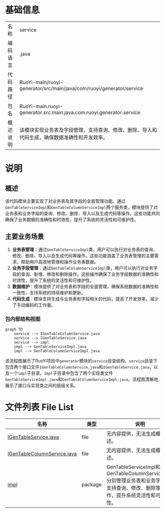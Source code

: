 # 基础信息

|      |      |
|------|------|
| 名称 | service |
| 编码语言 | .java |
| 代码路径 | RuoYi-main/ruoyi-generator/src/main/java/com/ruoyi/generator/service |
| 包名 | RuoYi-main.ruoyi-generator.src.main.java.com.ruoyi.generator.service |
| 概述说明 | 该模块实现业务表及字段管理，支持查询、修改、删除、导入和代码生成，确保数据准确性和开发效率。 |

# 说明

## 概述
该代码模块主要实现了对业务表及其字段的全面管理功能。通过`GenTableServiceImpl`和`GenTableColumnServiceImpl`两个服务类，模块提供了对业务表和业务字段的查询、修改、删除、导入以及生成代码等操作。这些功能共同确保了业务数据的准确性和时效性，提升了系统的灵活性和可维护性。

## 主要业务场景
1. **业务表管理**：通过`GenTableServiceImpl`类，用户可以执行对业务表的查询、修改、删除、导入以及生成代码等操作。这些功能涵盖了业务表管理的主要需求，帮助用户高效地管理和操作业务表数据。
2. **业务字段管理**：通过`GenTableColumnServiceImpl`类，用户可以执行对业务字段的查询、新增、修改和删除操作。这些操作确保了业务字段数据的准确性和时效性，提升了系统的灵活性和可维护性。
3. **数据维护**：模块提供了对业务表和字段的全面管理，确保系统数据的准确性和一致性，支持系统的持续维护和更新。
4. **代码生成**：模块支持生成与业务表和字段相关的代码，提高了开发效率，减少了手动编码的工作量。


### 包内部结构视图

```mermaid
graph TD
    service --> IGenTableColumnService.java
    service --> IGenTableService.java
    service --> impl
    impl --> GenTableServiceImpl.java
    impl --> GenTableColumnServiceImpl.java
```

该流程图展示了RuoYi项目中`generator`模块的`service`目录结构。`service`目录下包含两个接口文件`IGenTableColumnService.java`和`IGenTableService.java`，以及一个`impl`子目录。`impl`子目录中包含了两个实现类文件`GenTableServiceImpl.java`和`GenTableColumnServiceImpl.java`。流程图清晰地展示了接口与实现类之间的层级关系。

# 文件列表 File List

| 名称   | 类型  | 说明 |
|-------|------|-------------|
| [IGenTableService.java](IGenTableService.md) | file | 无内容提供，无法生成概要描述。 |
| [IGenTableColumnService.java](IGenTableColumnService.md) | file | 无内容提供，无法生成概要描述。 |
| [impl](impl/_module.md) | package | GenTableServiceImpl和GenTableColumnServiceImpl分别管理业务表和业务字段，支持查询、修改、删除等操作，提升系统灵活性和可维护性。 |


